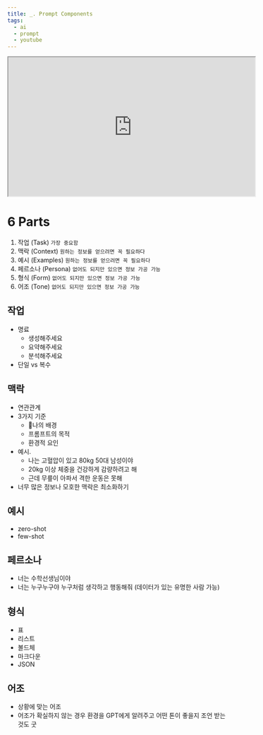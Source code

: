 ```yaml
---
title: _. Prompt Components
tags:
  - ai
  - prompt
  - youtube
---
```

<iframe src="https://www.youtube.com/embed/olRqEoiWy6Q" Width="560" Height="315" > </iframe>

# 6 Parts
1. 작업 (Task) `가장 중요함`
3. 맥락 (Context) `원하는 정보를 얻으려면 꼭 필요하다`
4. 예시 (Examples) `원하는 정보를 얻으려면 꼭 필요하다`
5. 페르소나 (Persona) `없어도 되지만 있으면 정보 가공 가능`
6. 형식 (Form)  `없어도 되지만 있으면 정보 가공 가능`
7. 어조 (Tone)  `없어도 되지만 있으면 정보 가공 가능`

## 작업
- 명료
	- 생성해주세요
	- 요약해주세요
	- 분석해주세요
- 단일 vs 복수 
## 맥락
- 연관관계
- 3가지 기준
	- 나의 배경
	- 프롬프트의 목적
	- 환경적 요인
- 예시.
	- 나는 고혈압이 있고 80kg 50대 남성이야
	- 20kg 이상 체중을 건강하게 감량하려고 해 
	- 근데 무릎이 아파서 격한 운동은 못해
- 너무 많은 정보나 모호한 맥락은 최소화하기
## 예시
- zero-shot
- few-shot
## 페르소나
- 너는 수학선생님이야
- 너는 누구누구야 누구처럼 생각하고 행동해줘 (데이터가 있는 유명한 사람 가능)
## 형식
- 표 
- 리스트
- 볼드체
- 마크다운
- JSON
## 어조
- 상황에 맞는 어조
- 어조가 확실하지 않는 경우 환경을 GPT에게 알려주고 어떤 톤이 좋을지 조언 받는 것도 굿
